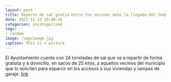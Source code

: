 ```yaml
---
layout: post
title: Reparto de sal gratis entre los vecinos ante la llegada del temporal de frío y nieve
date: 2021-11-23 10:00:16
categories: uncategorized
tags:
- random
image: /img/image.jpg
caption: This is a picture
---
```

El Ayuntamiento cuenta con 24 toneladas de sal que va a repartir de forma gratuita y a domicilio, en sacos de 25 kilos, a aquellos vecinos del municipio que lo soliciten para esparcir en los accesos a sus viviendas y rampas de garaje.   [link](https://www.ayto-villacanada.es/noticias/reparto-de-sal-gratis-entre-los-vecinos-ante-la-llegada-del-temporal-de-frio-y-nieve/)
